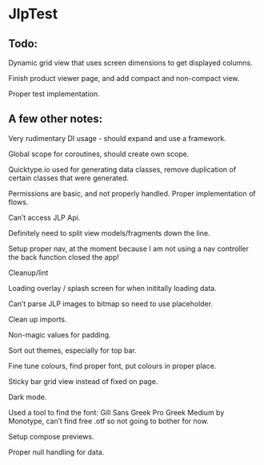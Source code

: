 # JlpTest

## Todo:

Dynamic grid view that uses screen dimensions to get displayed columns.

Finish product viewer page, and add compact and non-compact view.

Proper test implementation.

## A few other notes:

Very rudimentary DI usage - should expand and use a framework.

Global scope for coroutines, should create own scope.

Quicktype.io used for generating data classes, remove duplication of certain classes that were generated.

Permissions are basic, and not properly handled.
Proper implementation of flows.

Can’t access JLP Api.

Definitely need to split view models/fragments down the line.

Setup proper nav, at the moment because I am not using a nav controller the back function closed the app!

Cleanup/lint

Loading overlay / splash screen for when inititally loading data.

Can’t parse JLP images to bitmap so need to use placeholder.

Clean up imports.

Non-magic values for padding.

Sort out themes, especially for top bar.

Fine tune colours, find proper font, put colours in proper place.

Sticky bar grid view instead of fixed on page.

Dark mode.

Used a tool to find the font: Gill Sans Greek Pro Greek Medium by Monotype, can’t find free .otf so not going to bother for now.

Setup compose previews.

Proper null handling for data.
